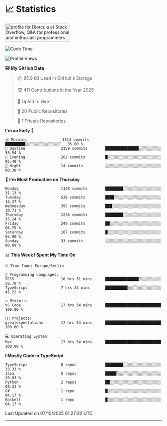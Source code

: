 # 📈 Statistics
 <a href="https://stackoverflow.com/users/10433530/diorcula"><img src="https://stackoverflow.com/users/flair/10433530.png" width="208" height="58" alt="profile for Diorcula at Stack Overflow, Q&amp;A for professional and enthusiast programmers" title="profile for Diorcula at Stack Overflow, Q&amp;A for professional and enthusiast programmers"></a>
 
<!--START_SECTION:waka-->
![Code Time](http://img.shields.io/badge/Code%20Time-669%20hrs%2024%20mins-blue)

![Profile Views](http://img.shields.io/badge/Profile%20Views-0-blue)

**🐱 My GitHub Data** 

> 📦 85.9 kB Used in GitHub's Storage 
 > 
> 🏆 411 Contributions in the Year 2025
 > 
> 💼 Opted to Hire
 > 
> 📜 20 Public Repositories 
 > 
> 🔑 1 Private Repositories 
 > 
**I'm an Early 🐤** 

```text
🌞 Morning                1313 commits        █████████░░░░░░░░░░░░░░░░   35.60 % 
🌆 Daytime                2159 commits        ███████████████░░░░░░░░░░   58.54 % 
🌃 Evening                202 commits         █░░░░░░░░░░░░░░░░░░░░░░░░   05.48 % 
🌙 Night                  14 commits          ░░░░░░░░░░░░░░░░░░░░░░░░░   00.38 % 
```
📅 **I'm Most Productive on Thursday** 

```text
Monday                   1148 commits        ████████░░░░░░░░░░░░░░░░░   31.13 % 
Tuesday                  530 commits         ████░░░░░░░░░░░░░░░░░░░░░   14.37 % 
Wednesday                395 commits         ███░░░░░░░░░░░░░░░░░░░░░░   10.71 % 
Thursday                 1226 commits        ████████░░░░░░░░░░░░░░░░░   33.24 % 
Friday                   249 commits         ██░░░░░░░░░░░░░░░░░░░░░░░   06.75 % 
Saturday                 107 commits         █░░░░░░░░░░░░░░░░░░░░░░░░   02.90 % 
Sunday                   33 commits          ░░░░░░░░░░░░░░░░░░░░░░░░░   00.89 % 
```


📊 **This Week I Spent My Time On** 

```text
🕑︎ Time Zone: Europe/Berlin

💬 Programming Languages: 
SCSS                     10 hrs 31 mins      ███████████████░░░░░░░░░░   58.78 % 
TypeScript               7 hrs 23 mins       ██████████░░░░░░░░░░░░░░░   41.22 % 

🔥 Editors: 
VS Code                  17 hrs 54 mins      █████████████████████████   100.00 % 

🐱‍💻 Projects: 
greatexpectations        17 hrs 54 mins      █████████████████████████   100.00 % 

💻 Operating System: 
Mac                      17 hrs 54 mins      █████████████████████████   100.00 % 
```

**I Mostly Code in TypeScript** 

```text
TypeScript               8 repos             ████████░░░░░░░░░░░░░░░░░   33.33 % 
Java                     5 repos             █████░░░░░░░░░░░░░░░░░░░░   20.83 % 
Python                   2 repos             ██░░░░░░░░░░░░░░░░░░░░░░░   08.33 % 
C#                       1 repo              █░░░░░░░░░░░░░░░░░░░░░░░░   04.17 % 
Haskell                  1 repo              █░░░░░░░░░░░░░░░░░░░░░░░░   04.17 % 
```




 Last Updated on 07/10/2025 01:27:20 UTC
<!--END_SECTION:waka-->
 
---


